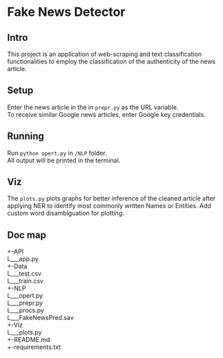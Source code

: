 # Fake News Detector

## Intro
This project is an application of web-scraping and text classification functionalities to employ the classification of the authenticity of the news article.

## Setup
Enter the news article in the in `prepr.py` as the URL variable. \
To receive similar Google news articles, enter Google key credentials.

## Running
Run `python opert.py` in `/NLP` folder. \
All output will be printed in the terminal.

## Viz
The `plots.py` plots graphs for better inference of the cleaned article after applying NER to identify most commonly written Names or Entities. Add custom word disambiguation for plotting.

## Doc map
+-API\
L___app.py\
+-Data\
L___test.csv\
L___train.csv\
+-NLP\
L___opert.py\
L___prepr.py\
L___procs.py\
L___FakeNewsPred.sav\
+-Viz\
L___plots.py \
+-README.md \
+-requirements.txt
